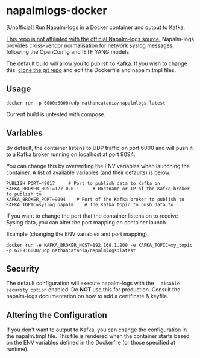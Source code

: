# napalmlogs-docker
[Unofficial] Run Napalm-logs in a Docker container and output to Kafka.

[This repo is not affiliated with the official Napalm-logs source.](https://github.com/napalm-automation/napalm-logs)
Napalm-logs provides cross-vendor normalisation for network syslog messages, following the OpenConfig and IETF YANG models.


The default build will allow you to publish to Kafka. If you wish to change this, [clone the git repo](https://github.com/nathancatania/napalmlogs-docker) and edit the Dockerfile and napalm.tmpl files.

## Usage
```
docker run -p 6000:6000/udp nathancatania/napalmlogs:latest
```
Current build is untested with compose.

## Variables
By default, the container listens to UDP traffic on port 6000 and will push it to a Kafka broker running on localhost at port 9094.

You can change this by overwriting the ENV variables when launching the container. A list of available variables (and their defaults) is below.
```
PUBLISH_PORT=49017     # Port to publish data to Kafka on
KAFKA_BROKER_HOST=127.0.0.1     # Hostname or IP of the Kafka broker to publish to
KAFKA_BROKER_PORT=9094    # Port of the Kafka broker to publish to
KAFKA_TOPIC=syslog_napalm    # The Kafka topic to push data to.
```
If you want to change the port that the container listens on to receive Syslog data, you can alter the port mapping on container launch.

Example (changing the ENV variables and port mapping)
```
docker run -e KAFKA_BROKER_HOST=192.168.1.200 -e KAFKA_TOPIC=my_topic -p 6789:6000/udp nathancatania/napalmlogs:latest
```
## Security
The default configuration will execute napalm-logs with the `--disable-security option` enabled.
Do __NOT__ use this for production. Consult the napalm-logs documentation on how to add a certificate & keyfile.

## Altering the Configuration
If you don't want to output to Kafka, you can change the configuration in the napalm.tmpl file. This file is rendered when the container starts based on the ENV variables defined in the Dockerfile (or those specified at runtime).
